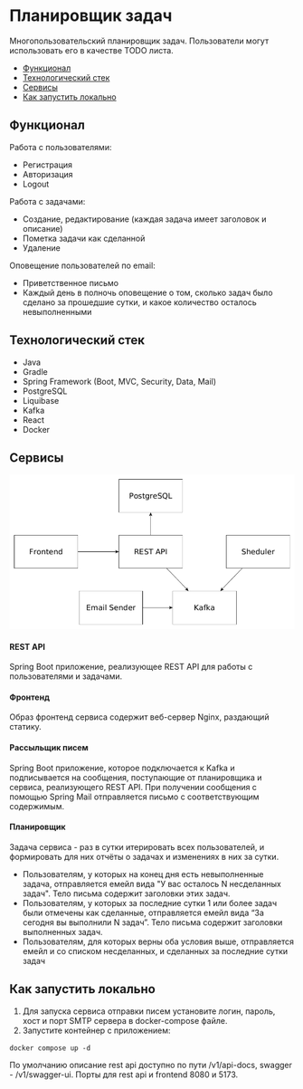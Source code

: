# Планировщик задач
Многопользовательский планировщик задач.
Пользователи могут использовать его в качестве TODO листа.

- [Функционал](#desc)
- [Технологический стек](#frameworks)
- [Сервисы](#service)
- [Как запустить локально](#run)

<a name="desc"></a>
## Функционал
Работа с пользователями:
- Регистрация
- Авторизация
- Logout

Работа с задачами:
- Создание, редактирование (каждая задача имеет заголовок и описание)
- Пометка задачи как сделанной
- Удаление

Оповещение пользователей по email:
- Приветственное письмо
- Каждый день в полночь оповещение о том, сколько задач было сделано за прошедшие сутки, и какое количество осталось невыполненными

<a name="frameworks"></a>
## Технологический стек
- Java
- Gradle
- Spring Framework (Boot, MVC, Security, Data, Mail)
- PostgreSQL
- Liquibase
- Kafka
- React
- Docker

<a name="service"></a>
## Сервисы
![components](./docs/diagrams/components.png)
#### REST API
Spring Boot приложение, реализующее REST API для работы с пользователями и задачами.
#### Фронтенд
Образ фронтенд сервиса содержит веб-сервер Nginx, раздающий статику.
#### Рассыльщик писем
Spring Boot приложение, которое подключается к Kafka и подписывается на сообщения, поступающие от планировщика и сервиса, реализующего REST API.
При получении сообщения с помощью Spring Mail отправляется письмо с соответствующим содержимым.
#### Планировщик
Задача сервиса - раз в сутки итерировать всех пользователей, и формировать для них отчёты о задачах и изменениях в них за сутки.
- Пользователям, у которых на конец дня есть невыполненные задача, отправляется емейл вида "У вас осталось N несделанных задач".
Тело письма содержит заголовки этих задач.
- Пользователям, у которых за последние сутки 1 или более задач были отмечены как сделанные, отправляется емейл вида “За сегодня вы выполнили N задач”.
Тело письма содержит заголовки выполненных задач.
- Пользователям, для которых верны оба условия выше, отправляется емейл и со списком несделанных, и сделанных за последние сутки задач


<a name="run"></a>
## Как запустить локально
1. Для запуска сервиса отправки писем установите логин, пароль, хост и порт SMTP сервера в docker-compose файле.
2. Запустите контейнер с приложением:
```
docker compose up -d
```
По умолчанию описание rest api доступно по пути /v1/api-docs, swagger - /v1/swagger-ui.
Порты для rest api и frontend 8080 и 5173.